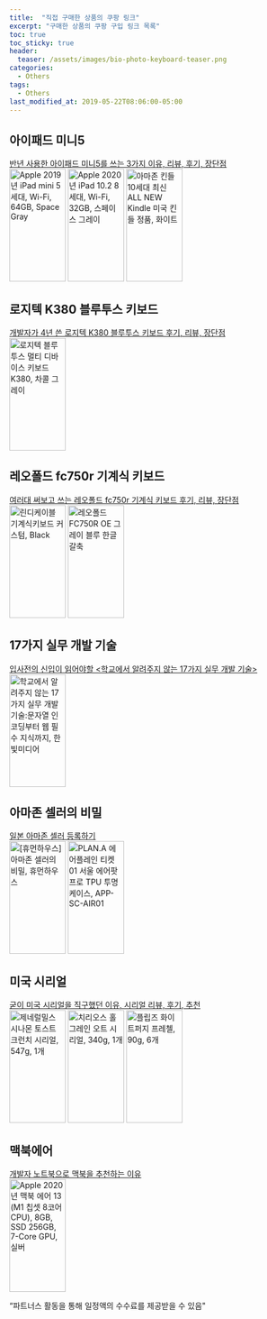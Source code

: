 ```yaml
---
title:  "직접 구매한 상품의 쿠팡 링크"
excerpt: "구매한 상품의 쿠팡 구입 링크 목록"
toc: true
toc_sticky: true
header:
  teaser: /assets/images/bio-photo-keyboard-teaser.png
categories:
  - Others
tags:
  - Others
last_modified_at: 2019-05-22T08:06:00-05:00
---
```


## 아이패드 미니5
[반년 사용한 아이패드 미니5를 쓰는 3가지 이유, 리뷰, 후기, 장단점](https://blog.naver.com/donggyu_rhee/222157621026)  
<a href="https://coupa.ng/bRNbBC" target="_blank" referrerpolicy="unsafe-url"><img src="https://static.coupangcdn.com/image/affiliate/banner/2707e87cb416cd0045d5dd051edc49b3@2x.jpg" alt="Apple 2019년 iPad mini 5세대, Wi-Fi, 64GB, Space Gray" width="100" height="200"></a>
<a href="https://coupa.ng/bRNb1e" target="_blank" referrerpolicy="unsafe-url"><img src="https://static.coupangcdn.com/image/affiliate/banner/a6a07d34984081e08a034a97c940b1de@2x.jpg" alt="Apple 2020년 iPad 10.2 8세대, Wi-Fi, 32GB, 스페이스 그레이" width="100" height="200"></a>
<a href="https://coupa.ng/bRNbW7" target="_blank" referrerpolicy="unsafe-url"><img src="https://static.coupangcdn.com/image/affiliate/banner/4e7f4c4efacda7fa53bec2a2b870d9e4@2x.jpg" alt="아마존 킨들10세대 최신 ALL NEW Kindle 미국 킨들 정품, 화이트" width="100" height="200"></a>
## 로지텍 K380 블루투스 키보드  
[개발자가 4년 쓴 로지텍 K380 블루투스 키보드 후기, 리뷰, 장단점](https://blog.naver.com/donggyu_rhee/222151430934)   
<a href="https://coupa.ng/bRM49u" target="_blank" referrerpolicy="unsafe-url"><img src="https://static.coupangcdn.com/image/affiliate/banner/22fecc2496e59e4482192813a19bbaa4@2x.jpg" alt="로지텍 블루투스 멀티 디바이스 키보드 K380, 차콜 그레이" width="100" height="200"></a>
    
## 레오폴드 fc750r 기계식 키보드  
[여러대 써보고 쓰는 레오폴드 fc750r 기계식 키보드 후기, 리뷰, 장단점](https://blog.naver.com/donggyu_rhee/222153649495)   
<a href="https://coupa.ng/bRM7HG" target="_blank" referrerpolicy="unsafe-url"><img src="https://static.coupangcdn.com/image/affiliate/banner/ff24fdd43d2951c0ff51739fa6f2e4ba@2x.jpg" alt="린디케이블 기계식키보드 커스텀, Black" width="100" height="200"></a>
<a href="https://coupa.ng/bRM8s9" target="_blank" referrerpolicy="unsafe-url"><img src="https://static.coupangcdn.com/image/affiliate/banner/e6721d6ef766ad66ec21a2929e91a86b@2x.jpg" alt="레오폴드 FC750R OE 그레이 블루 한글 갈축" width="100" height="200"></a>
  
## 17가지 실무 개발 기술   
[입사전의 신입이 읽어야할 <학교에서 알려주지 않는 17가지 실무 개발 기술>](https://blog.naver.com/donggyu_rhee/222153737537)   
<a href="https://coupa.ng/bRM9Ze" target="_blank" referrerpolicy="unsafe-url"><img src="https://static.coupangcdn.com/image/affiliate/banner/56ed0fc643ac84413719fb0a3cc0ca4b@2x.jpg" alt="학교에서 알려주지 않는 17가지 실무 개발 기술:문자열 인코딩부터 웹 필수 지식까지, 한빛미디어" width="100" height="200"></a>

## 아마존 셀러의 비밀  
[일본 아마존 셀러 등록하기](https://blog.naver.com/donggyu_rhee/222155657872)  
<a href="https://coupa.ng/bRQYTg" target="_blank" referrerpolicy="unsafe-url"><img src="https://static.coupangcdn.com/image/affiliate/banner/eb3308aba9213146ab56713229d3062f@2x.jpg" alt="[휴먼하우스]아마존 셀러의 비밀, 휴먼하우스" width="100" height="200"></a>
<a href="https://coupa.ng/bRQ0aQ" target="_blank" referrerpolicy="unsafe-url"><img src="https://static.coupangcdn.com/image/affiliate/banner/10b60f1e68a98f53ce94460d2c36f116@2x.jpg" alt="PLAN.A 에어플레인 티켓 01 서울 에어팟 프로 TPU 투명 케이스, APP-SC-AIR01" width="100" height="200"></a>

## 미국 시리얼  
[굳이 미국 시리얼을 직구했던 이유, 시리얼 리뷰, 후기, 추천](https://blog.naver.com/donggyu_rhee/222155250162)  
<a href="https://coupa.ng/bRNaPF" target="_blank" referrerpolicy="unsafe-url"><img src="https://static.coupangcdn.com/image/affiliate/banner/d99e98635e20b875591b51112f6cde03@2x.jpg" alt="제네럴밀스 시나몬 토스트 크런치 시리얼, 547g, 1개" width="100" height="200"></a>
<a href="https://coupa.ng/bRNbhz" target="_blank" referrerpolicy="unsafe-url"><img src="https://static.coupangcdn.com/image/affiliate/banner/ded837d36add6c6da7fba0f6b3cdfcba@2x.jpg" alt="치리오스 홀 그레인 오트 시리얼, 340g, 1개" width="100" height="200"></a>
<a href="https://coupa.ng/bRNa9D" target="_blank" referrerpolicy="unsafe-url"><img src="https://static.coupangcdn.com/image/affiliate/banner/a5b03531cf50846336c40bf8e1fc7df2@2x.jpg" alt="플립즈 화이트퍼지 프레첼, 90g, 6개" width="100" height="200"></a>

## 맥북에어  
[개발자 노트북으로 맥북을 추천하는 이유](hhttps://blog.naver.com/donggyu_rhee/222202900755)  
<a href="https://coupa.ng/bRNfDB" target="_blank" referrerpolicy="unsafe-url"><img src="https://static.coupangcdn.com/image/affiliate/banner/3cc1efb63be323fad3c9c6eb59bd1bf7@2x.jpg" alt="Apple 2020년 맥북 에어 13 (M1 칩셋 8코어 CPU), 8GB, SSD 256GB, 7-Core GPU, 실버" width="100" height="200"></a>  
    
“파트너스 활동을 통해 일정액의 수수료를 제공받을 수 있음"